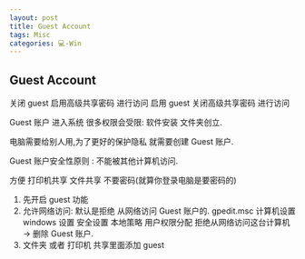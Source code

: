 ```yaml
---
layout: post
title: Guest Account  
tags: Misc
categories: 💻-Win
---
```


## Guest Account

关闭 guest  启用高级共享密码 进行访问
启用 guest  关闭高级共享密码  进行访问


Guest 账户 进入系统 很多权限会受限: 软件安装 文件夹创立.

电脑需要给别人用,为了更好的保护隐私 就需要创建 Guest 账户.

Guest 账户安全性原则 : 不能被其他计算机访问.

方便 打印机共享 文件共享 不要密码(就算你登录电脑是要密码的)

1. 先开启 guest 功能
2. 允许网络访问: 默认是拒绝 从网络访问 Guest 账户的. 
gpedit.msc 计算机设置  windows 设置 安全设置 本地策略 用户权限分配
拒绝从网络访问这台计算机 → 删除 Guest 账户.
3. 文件夹 或者 打印机 共享里面添加 guest



